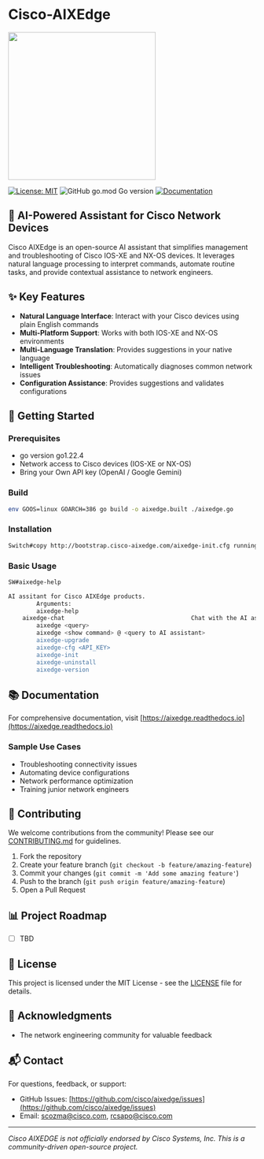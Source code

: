 # Cisco-AIXEdge

<img src="https://github.com/user-attachments/assets/3ad32655-d8e6-47ba-9bf8-0c3f2564912b" width="300" height="300">

[![License: MIT](https://img.shields.io/badge/License-MIT-yellow.svg)](https://opensource.org/licenses/MIT)
![GitHub go.mod Go version](https://img.shields.io/github/go-mod/go-version/Cisco-AIXEdge/Cisco-AIXEdge)
[![Documentation](https://img.shields.io/badge/docs-latest-brightgreen.svg)](https://aixedge.readthedocs.io)

## 🤖 AI-Powered Assistant for Cisco Network Devices

Cisco AIXEdge is an open-source AI assistant that simplifies management and troubleshooting of Cisco IOS-XE and NX-OS devices. It leverages natural language processing to interpret commands, automate routine tasks, and provide contextual assistance to network engineers.

## ✨ Key Features

- **Natural Language Interface**: Interact with your Cisco devices using plain English commands
- **Multi-Platform Support**: Works with both IOS-XE and NX-OS environments
- **Multi-Language Translation**: Provides suggestions in your native language
- **Intelligent Troubleshooting**: Automatically diagnoses common network issues
- **Configuration Assistance**: Provides suggestions and validates configurations

## 🚀 Getting Started

### Prerequisites

- go version go1.22.4
- Network access to Cisco devices (IOS-XE or NX-OS)
- Bring your Own API key (OpenAI / Google Gemini)

### Build 
``` bash
env GOOS=linux GOARCH=386 go build -o aixedge.built ./aixedge.go
```

### Installation

```bash
Switch#copy http://bootstrap.cisco-aixedge.com/aixedge-init.cfg running-config
```

### Basic Usage

```bash
SW#aixedge-help

AI assitant for Cisco AIXEdge products.
        Arguments:
        aixedge-help                                                                    Presents options to run AI assistant
	aixedge-chat									Chat with the AI assitant
        aixedge <query>                                                                 Queries adressed to AI Assistant
        aixedge <show command> @ <query to AI assistant>                                AI Assistant helps with command's output
        aixedge-upgrade                                                                 Upgrades the AI Assistant to the latest version
        aixedge-cfg <API_KEY>                                                           Initial config of the script; Adds the OpenAI API key;
        aixedge-init                                                                    Initialization of AI assistant
        aixedge-uninstall                                                               Uninstall the AI assistant
        aixedge-version                                                                 Shows installed version
```

## 📚 Documentation

For comprehensive documentation, visit [https://aixedge.readthedocs.io](https://aixedge.readthedocs.io)

### Sample Use Cases

- Troubleshooting connectivity issues
- Automating device configurations
- Network performance optimization
- Training junior network engineers

## 🤝 Contributing

We welcome contributions from the community! Please see our [CONTRIBUTING.md](CONTRIBUTING.md) for guidelines.

1. Fork the repository
2. Create your feature branch (`git checkout -b feature/amazing-feature`)
3. Commit your changes (`git commit -m 'Add some amazing feature'`)
4. Push to the branch (`git push origin feature/amazing-feature`)
5. Open a Pull Request

## 📊 Project Roadmap

- [ ] TBD
      
## 📜 License

This project is licensed under the MIT License - see the [LICENSE](LICENSE) file for details.

## 🙏 Acknowledgments
- The network engineering community for valuable feedback

## 📬 Contact

For questions, feedback, or support:
- GitHub Issues: [https://github.com/cisco/aixedge/issues](https://github.com/cisco/aixedge/issues)
- Email: scozma@cisco.com, rcsapo@cisco.com

---

*Cisco AIXEDGE is not officially endorsed by Cisco Systems, Inc. This is a community-driven open-source project.*
